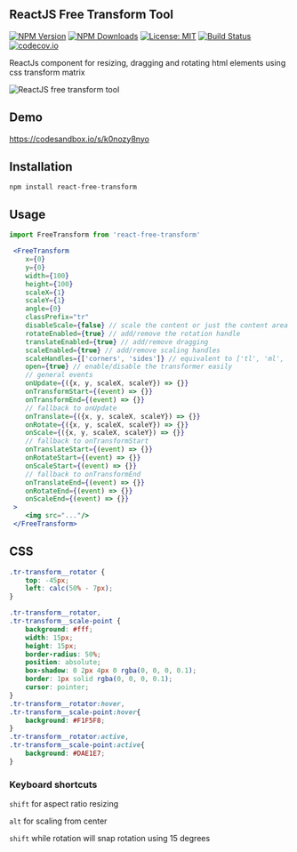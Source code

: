 ## ReactJS Free Transform Tool 


[![NPM Version](https://img.shields.io/npm/v/react-free-transform.svg?style=flat)](https://www.npmjs.com/package/react-free-transform)  [![NPM Downloads](https://img.shields.io/npm/dm/react-free-transform.svg?style=flat)](https://www.npmjs.com/package/react-free-transform)   [![License: MIT](https://img.shields.io/badge/License-MIT-brightgreen.svg)](https://opensource.org/licenses/MIT) [![Build Status](https://img.shields.io/travis/skmail/react-free-transform/master.svg?style=flat)](https://travis-ci.org/skmail/react-free-transform)   [![codecov.io](https://codecov.io/gh/skmail/react-free-transform/branch/master/graph/badge.svg)](https://codecov.io/gh/skmail/react-free-transform) 


ReactJs component for resizing, dragging and rotating html elements using css transform matrix 

![ReactJS free transform tool](https://raw.githubusercontent.com/skmail/react-free-transform/master/image.png)


## Demo
https://codesandbox.io/s/k0nozy8nyo

## Installation 
`npm install react-free-transform`


## Usage

```js
import FreeTransform from 'react-free-transform'
```

```jsx 
 <FreeTransform    
    x={0}
    y={0}
    width={100}
    height={100}
    scaleX={1}
    scaleY={1}
    angle={0}
    classPrefix="tr"
    disableScale={false} // scale the content or just the content area
    rotateEnabled={true} // add/remove the rotation handle
    translateEnabled={true} // add/remove dragging
    scaleEnabled={true} // add/remove scaling handles
    scaleHandles={['corners', 'sides']} // equivalent to ['tl', 'ml', 'tr', 'tm', 'mr', 'bl', 'bm', 'br']
    open={true} // enable/disable the transformer easily
    // general events
    onUpdate={({x, y, scaleX, scaleY}) => {}}
    onTransformStart={(event) => {}}
    onTransformEnd={(event) => {}}
    // fallback to onUpdate
    onTranslate={({x, y, scaleX, scaleY}) => {}}
    onRotate={({x, y, scaleX, scaleY}) => {}}
    onScale={({x, y, scaleX, scaleY}) => {}}
    // fallback to onTransformStart
    onTranslateStart={(event) => {}}
    onRotateStart={(event) => {}}
    onScaleStart={(event) => {}}
    // fallback to onTransformEnd
    onTranslateEnd={(event) => {}}
    onRotateEnd={(event) => {}}
    onScaleEnd={(event) => {}}
 >
    <img src="..."/>
 </FreeTransform>
```


## CSS

```css
.tr-transform__rotator {
    top: -45px;
    left: calc(50% - 7px);
}

.tr-transform__rotator,
.tr-transform__scale-point {
    background: #fff;
    width: 15px;
    height: 15px;
    border-radius: 50%;
    position: absolute;
    box-shadow: 0 2px 4px 0 rgba(0, 0, 0, 0.1);
    border: 1px solid rgba(0, 0, 0, 0.1);
    cursor: pointer;
}
.tr-transform__rotator:hover,
.tr-transform__scale-point:hover{
    background: #F1F5F8;
}
.tr-transform__rotator:active,
.tr-transform__scale-point:active{
    background: #DAE1E7;
}
```


### Keyboard shortcuts

`shift` for aspect ratio resizing
 
`alt` for scaling from center 

`shift` while rotation will snap rotation using 15 degrees 
